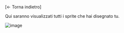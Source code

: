 [<- Torna indietro]

Qui saranno visualizzati tutti i sprite che hai disegnato tu.

![image](https://github.com/erikenicole-20132017/ILARY-SISTEMA-OPERATIVO/assets/108028311/09d5e9d4-fde3-4348-b606-69057bae4597)

